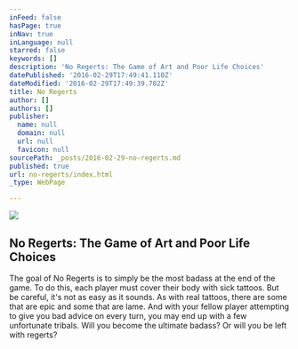 ```yaml
---
inFeed: false
hasPage: true
inNav: true
inLanguage: null
starred: false
keywords: []
description: 'No Regerts: The Game of Art and Poor Life Choices'
datePublished: '2016-02-29T17:49:41.110Z'
dateModified: '2016-02-29T17:49:39.702Z'
title: No Regerts
author: []
authors: []
publisher:
  name: null
  domain: null
  url: null
  favicon: null
sourcePath: _posts/2016-02-29-no-regerts.md
published: true
url: no-regerts/index.html
_type: WebPage

---
```

![](https://the-grid-user-content.s3-us-west-2.amazonaws.com/a6bbd525-168b-4f62-8e3a-c502047f500f.jpg)

## No Regerts: The Game of Art and Poor Life Choices 

The goal of No Regerts is to simply be the most badass at the end of the game.  To do this, each player must cover their body with sick tattoos. But be careful,  it's not as easy as it sounds. As with real tattoos, there are some that are epic and some that are lame. And with your fellow player attempting to give you bad advice on every turn, you may end up with a few unfortunate tribals. Will you become the ultimate badass? Or will you be left with regerts?
